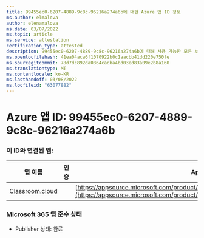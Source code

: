 ```yaml
---
title: 99455ec0-6207-4889-9c8c-96216a274a6b에 대한 Azure 앱 ID 정보
ms.author: elmalova
author: elenamalova
ms.date: 03/07/2022
ms.topic: article
ms.service: attestation
certification_type: attested
description: 99455ec0-6207-4889-9c8c-96216a274a6b에 대해 사용 가능한 모든 보안 및 규정 준수 정보입니다.
ms.openlocfilehash: 41ea04aca6f1070922b0c1aacbb41dd220e750fe
ms.sourcegitcommit: 78d7dc892da0864cadba4bd03ed83a09e2b8a160
ms.translationtype: MT
ms.contentlocale: ko-KR
ms.lasthandoff: 03/08/2022
ms.locfileid: "63077882"
---
```

# <a name="azure-app-id-99455ec0-6207-4889-9c8c-96216a274a6b"></a>Azure 앱 ID: 99455ec0-6207-4889-9c8c-96216a274a6b


### <a name="apps-associated-with-this-id"></a>이 ID와 연결된 앱:
| **앱 이름** | **인증** | **AppSource의 보기** |
|--------------|---------------|-----------------------|
| [Classroom.cloud](https://docs.microsoft.com/microsoft-365-app-certification/forward/netsupportltd1595255396224.classroom_cloud) |  | [https://appsource.microsoft.com/product/office/netsupportltd1595255396224.classroom_cloud](https://appsource.microsoft.com/product/office/netsupportltd1595255396224.classroom_cloud) |

### <a name="microsoft-365-app-compliance-status"></a>Microsoft 365 앱 준수 상태
- Publisher 상태: 완료
